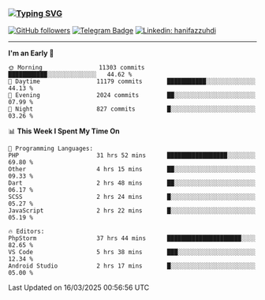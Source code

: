 ### [![Typing SVG](https://readme-typing-svg.herokuapp.com?font=lato&size=22&lines=Hi+There+👋)](https://git.io/typing-svg) 

[![GitHub followers](https://img.shields.io/github/followers/hanifazzuhdi?label=Follow&style=social)](https://github.com/hanifazzuhdi/?tab=follow) 
[![Telegram Badge](https://img.shields.io/badge/-hanif0198-blue?style=social&logo=telegram&link=https://www.t.me/hanif0198/)](https://www.t.me/hanif0198/) 
[![Linkedin: hanifazzuhdi](https://img.shields.io/badge/-hanifazzuhdi-blue?style=flat-square&logo=Linkedin&logoColor=white&link=https://www.linkedin.com/in/hanif-az-zuhdi-69688019b/)](https://www.linkedin.com/in/hanif-az-zuhdi-69688019b/) 

<hr/>

<!--START_SECTION:waka-->
**I'm an Early 🐤** 

```text
🌞 Morning                11303 commits       ███████████░░░░░░░░░░░░░░   44.62 % 
🌆 Daytime                11179 commits       ███████████░░░░░░░░░░░░░░   44.13 % 
🌃 Evening                2024 commits        ██░░░░░░░░░░░░░░░░░░░░░░░   07.99 % 
🌙 Night                  827 commits         █░░░░░░░░░░░░░░░░░░░░░░░░   03.26 % 
```


📊 **This Week I Spent My Time On** 

```text
💬 Programming Languages: 
PHP                      31 hrs 52 mins      █████████████████░░░░░░░░   69.80 % 
Other                    4 hrs 15 mins       ██░░░░░░░░░░░░░░░░░░░░░░░   09.33 % 
Dart                     2 hrs 48 mins       ██░░░░░░░░░░░░░░░░░░░░░░░   06.17 % 
SCSS                     2 hrs 24 mins       █░░░░░░░░░░░░░░░░░░░░░░░░   05.27 % 
JavaScript               2 hrs 22 mins       █░░░░░░░░░░░░░░░░░░░░░░░░   05.19 % 

🔥 Editors: 
PhpStorm                 37 hrs 44 mins      █████████████████████░░░░   82.65 % 
VS Code                  5 hrs 38 mins       ███░░░░░░░░░░░░░░░░░░░░░░   12.34 % 
Android Studio           2 hrs 17 mins       █░░░░░░░░░░░░░░░░░░░░░░░░   05.00 % 
```


 Last Updated on 16/03/2025 00:56:56 UTC
<!--END_SECTION:waka-->
